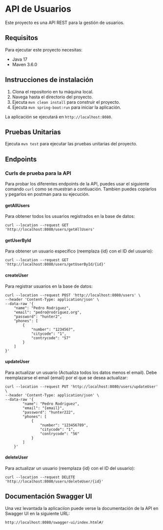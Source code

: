 # API de Usuarios

Este proyecto es una API REST para la gestión de usuarios.

## Requisitos

Para ejecutar este proyecto necesitas:

- Java 17
- Maven 3.6.0

## Instrucciones de instalación

1. Clona el repositorio en tu máquina local.
2. Navega hasta el directorio del proyecto.
3. Ejecuta `mvn clean install` para construir el proyecto.
4. Ejecuta `mvn spring-boot:run` para iniciar la aplicación.

La aplicación se ejecutará en `http://localhost:8080`.

## Pruebas Unitarias

Ejecuta `mvn test` para ejecutar las pruebas unitarias del proyecto.

## Endpoints

### Curls de prueba para la API

Para probar los diferentes endpoints de la API, puedes usar el siguiente comando `curl` como se muestran a contiuación.
Tambien puedes copiarlos y pegarlos en postman para su ejecución.

#### getAllUsers

Para obtener todos los usuarios registrados en la base de datos:

```
curl --location --request GET 'http://localhost:8080/users/getAllUsers'
```

#### getUserById

Para obtener un usuario específico (reemplaza {id} con el ID del usuario):

```
curl --location --request GET 'http://localhost:8080/users/getUserById/{id}'
```

#### createUser

Para registrar usuarios en la base de datos:

```
curl --location --request POST 'http://localhost:8080/users' \
--header 'Content-Type: application/json' \
--data-raw '{
    "name": "Pedro Rodriguez",
    "email": "pedro@rodriguez.org",
    "password": "hunter2",
    "phones": [
        {
            "number": "1234567",
            "citycode": "1",
            "contrycode": "57"
        }
    ]
}'
```

#### updateUser

Para actualizar un usuario (Actualiza todos los datos menos el email).
Debe reemplazarse el email {email} por el que se desea actualizar:

```
curl --location --request PUT 'http://localhost:8080/users/updateUser' \
--header 'Content-Type: application/json' \
--data-raw '{
        "name": "Pedro Rodriguez",
        "email": "{email}",
        "password": "hunter222",
        "phones": [
            {
                "number": "123456789",
                "citycode": "1",
                "contrycode": "56"
            }
        ]
    }'
```

#### deleteUser

Para actualizar un usuario (reemplaza {id} con el ID del usuario):

```
curl --location --request DELETE 'http://localhost:8080/users/deleteUser/{id}'
```

## Documentación Swagger UI

Una vez levantada la aplicaciíon puede verse la documentación de la API en Swagger UI en la siguiente URL:

```
http://localhost:8080/swagger-ui/index.html#/
```